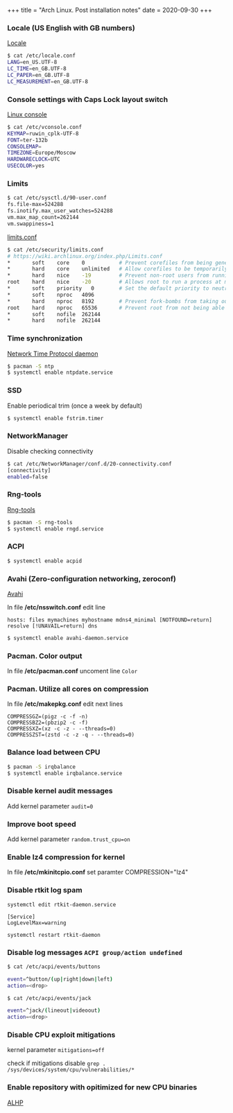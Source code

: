 +++
title = "Arch Linux. Post installation notes"
date = 2020-09-30
+++

### Locale (US English with GB numbers)

[Locale](https://wiki.archlinux.org/index.php/Locale)

```bash
$ cat /etc/locale.conf
LANG=en_US.UTF-8
LC_TIME=en_GB.UTF-8
LC_PAPER=en_GB.UTF-8
LC_MEASUREMENT=en_GB.UTF-8
```

### Console settings with Caps Lock layout switch

[Linux console](https://wiki.archlinux.org/index.php/Linux_console)

```bash
$ cat /etc/vconsole.conf
KEYMAP=ruwin_cplk-UTF-8
FONT=ter-132b
CONSOLEMAP=
TIMEZONE=Europe/Moscow
HARDWARECLOCK=UTC
USECOLOR=yes
```

### Limits

```bash
$ cat /etc/sysctl.d/90-user.conf
fs.file-max=524288
fs.inotify.max_user_watches=524288
vm.max_map_count=262144
vm.swappiness=1
```

[limits.conf](https://wiki.archlinux.org/index.php/Limits.conf)

```bash
$ cat /etc/security/limits.conf
# https://wiki.archlinux.org/index.php/Limits.conf
*	    soft	core   	0       	# Prevent corefiles from being generated by default.
*	    hard	core   	unlimited	# Allow corefiles to be temporarily enabled.
*       hard	nice   	-19     	# Prevent non-root users from running a process at minimal niceness.
root    hard	nice   	-20     	# Allows root to run a process at minimal niceness to fix the system when unresponsive.
*	    soft	priority   0       	# Set the default priority to neutral niceness.
*	    soft	nproc  	4096
*	    hard	nproc  	8192    	# Prevent fork-bombs from taking out the system.
root	hard	nproc  	65536   	# Prevent root from not being able to launch enough processes
*	    soft	nofile 	262144
*	    hard	nofile 	262144
```

### Time synchronization

[Network Time Protocol daemon](https://wiki.archlinux.org/index.php/Network_Time_Protocol_daemon)

```bash
$ pacman -S ntp
$ systemctl enable ntpdate.service
```

### SSD

Enable periodical trim (once a week by default)

```bash
$ systemctl enable fstrim.timer
```

### NetworkManager

Disable checking connectivity

```bash
$ cat /etc/NetworkManager/conf.d/20-connectivity.conf
[connectivity]
enabled=false
```

### Rng-tools

[Rng-tools](https://wiki.archlinux.org/index.php/Rng-tools)

```bash
$ pacman -S rng-tools
$ systemctl enable rngd.service
```

### ACPI

```bash
$ systemctl enable acpid
```

### Avahi (Zero-configuration networking, zeroconf)

[Avahi](https://wiki.archlinux.org/index.php/avahi#Hostname_resolution)

In file **/etc/nsswitch.conf** edit line

```
hosts: files mymachines myhostname mdns4_minimal [NOTFOUND=return] resolve [!UNAVAIL=return] dns
```

```bash
$ systemctl enable avahi-daemon.service
```

### Pacman. Color output

In file **/etc/pacman.conf** uncoment line `Color`

### Pacman. Utilize all cores on compression

In file **/etc/makepkg.conf** edit next lines

```
COMPRESSGZ=(pigz -c -f -n)
COMPRESSBZ2=(pbzip2 -c -f)
COMPRESSXZ=(xz -c -z - --threads=0)
COMPRESSZST=(zstd -c -z -q - --threads=0)
```

### Balance load between CPU

```bash
$ pacman -S irqbalance
$ systemctl enable irqbalance.service
```

### Disable kernel audit messages

Add kernel parameter `audit=0`

### Improve boot speed

Add kernel parameter `random.trust_cpu=on`

### Enable lz4 compression for kernel

In file **/etc/mkinitcpio.conf** set paramter COMPRESSION="lz4"

### Disable rtkit log spam

```
systemctl edit rtkit-daemon.service

[Service]
LogLevelMax=warning

systemctl restart rtkit-daemon
```

### Disable log messages `ACPI group/action undefined`

```bash
$ cat /etc/acpi/events/buttons

event=^button/(up|right|down|left)
action=<drop>

$ cat /etc/acpi/events/jack

event=^jack/(lineout|videoout)
action=<drop>

```

### Disable CPU exploit mitigations

kernel parameter `mitigations=off`

check if mitigations disable `grep . /sys/devices/system/cpu/vulnerabilities/*`

### Enable repository with opitimized for new CPU binaries

[ALHP](https://somegit.dev/ALHP/ALHP.GO)

